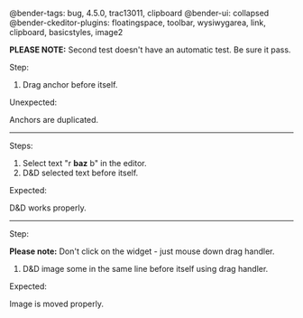 @bender-tags: bug, 4.5.0, trac13011, clipboard
@bender-ui: collapsed
@bender-ckeditor-plugins: floatingspace, toolbar, wysiwygarea, link, clipboard, basicstyles, image2

**PLEASE NOTE:** Second test doesn't have an automatic test. Be sure it pass.

Step:

1. Drag anchor before itself.

Unexpected:

Anchors are duplicated.

----

Steps:

1. Select text "r **baz** b" in the editor.
2. D&amp;D selected text before itself.

Expected:

D&amp;D works properly.

----

Step:

**Please note:** Don't click on the widget - just mouse down drag handler.

1. D&amp;D image some in the same line before itself using drag handler.

Expected:

Image is moved properly.
